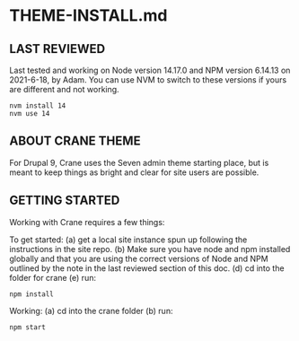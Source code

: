 # THEME-INSTALL.md

## LAST REVIEWED
Last tested and working on Node version 14.17.0 and NPM version 6.14.13 on 2021-6-18, by Adam. You can use NVM to switch to these versions if yours are different and not working.

```
nvm install 14
nvm use 14
```

## ABOUT CRANE THEME

For Drupal 9, Crane uses the Seven admin theme starting place, but is meant to keep things as bright and clear for site users are possible.

## GETTING STARTED

Working with Crane requires a few things: 

To get started:
(a) get a local site instance spun up following the instructions in the site repo.
(b) Make sure you have node and npm installed globally and that you are using the correct versions of Node and NPM outlined by the note in the last reviewed section of this doc. 
(d) cd into the folder for crane
(e) run: 
```
npm install
```

Working: 
(a) cd into the crane folder
(b) run: 
```
npm start
```
```
